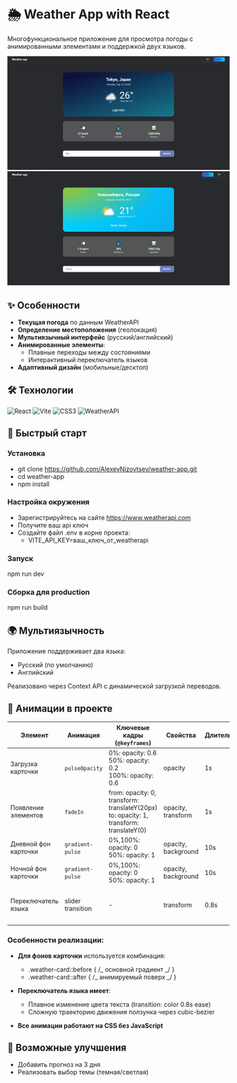 # 🌦️ Weather App with React

Многофункциональное приложение для просмотра погоды с анимированными элементами и поддержкой двух языков.

![Скриншот приложения](./public/screenshot.png)
![Скриншот приложения2](./public/screenshot1.png)

## ✨ Особенности

- **Текущая погода** по данным WeatherAPI
- **Определение местоположения** (геолокация)
- **Мультиязычный интерфейс** (русский/английский)
- **Анимированные элементы**:
  - Плавные переходы между состояниями
  - Интерактивный переключатель языков
- **Адаптивный дизайн** (мобильные/десктоп)

## 🛠 Технологии

<p align="left">
  <img src="https://img.shields.io/badge/React-61DAFB?logo=react&logoColor=white" alt="React">
  <img src="https://img.shields.io/badge/Vite-646CFF?logo=vite&logoColor=white" alt="Vite">
  <img src="https://img.shields.io/badge/CSS3-1572B6?logo=css3&logoColor=white" alt="CSS3">
  <img src="https://img.shields.io/badge/WeatherAPI-6DB33F?logo=openweathermap&logoColor=white" alt="WeatherAPI">
</p>

## 🚀 Быстрый старт

### Установка

- git clone https://github.com/AlexeyNizovtsev/weather-app.git
- cd weather-app
- npm install

### Настройка окружения

- Зарегистрируйтесь на сайте https://www.weatherapi.com
- Получите ваш api ключ
- Создайте файл .env в корне проекта:
  - VITE_API_KEY=ваш_ключ_от_weatherapi

### Запуск

npm run dev

### Сборка для production

npm run build

## 🌍 Мультиязычность

Приложение поддерживает два языка:

- Русский (по умолчанию)
- Английский

Реализовано через Context API с динамической загрузкой переводов.

## 🎨 Анимации в проекте

| Элемент              | Анимация          | Ключевые кадры (`@keyframes`)                                                             | Свойства            | Длительность | Тайминг-функция                       | Эффект                 |
| -------------------- | ----------------- | ----------------------------------------------------------------------------------------- | ------------------- | ------------ | ------------------------------------- | ---------------------- |
| Загрузка карточки    | `pulseOpacity`    | 0%: opacity: 0.6<br>50%: opacity: 0.2<br>100%: opacity: 0.6                               | opacity             | 1s           | `ease-in-out`                         | Пульсация прозрачности |
| Появление элементов  | `fadeIn`          | from: opacity: 0, transform: translateY(20px)<br>to: opacity: 1, transform: translateY(0) | opacity, transform  | 1s           | `ease-out`                            | Плавное всплытие       |
| Дневной фон карточки | `gradient-pulse`  | 0%,100%: opacity: 0<br>50%: opacity: 1                                                    | opacity, background | 10s          | `ease-in-out`                         | Мерцание градиента     |
| Ночной фон карточки  | `gradient-pulse`  | 0%,100%: opacity: 0<br>50%: opacity: 1                                                    | opacity, background | 10s          | `ease-in-out`                         | Мерцание градиента     |
| Переключатель языка  | slider transition | -                                                                                         | transform           | 0.8s         | `cubic-bezier(1, -0.55, 0.265, 1.55)` | Эффект "пружины"       |

### Особенности реализации:

- **Для фонов карточки** используется комбинация:

  - .weather-card::before { /_ основной градиент _/ }
  - .weather-card::after { /_ анимируемый поверх _/ }

- **Переключатель языка имеет**:

  - Плавное изменение цвета текста (transition: color 0.8s ease)
  - Сложную траекторию движения ползунка через cubic-bezier

- **Все анимации работают на CSS без JavaScript**

## 🔧 Возможные улучшения

- Добавить прогноз на 3 дня
- Реализовать выбор темы (темная/светлая)
